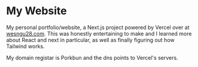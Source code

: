 # My Website

My personal portfolio/website, a Next.js project powered by Vercel over at [wesngu28.com](https://wesngu28.com). This was honestly entertaining to make and I learned more about React and next in particular, as well as finally figuring out how Tailwind works.

My domain registar is Porkbun and the dns points to Vercel's servers.